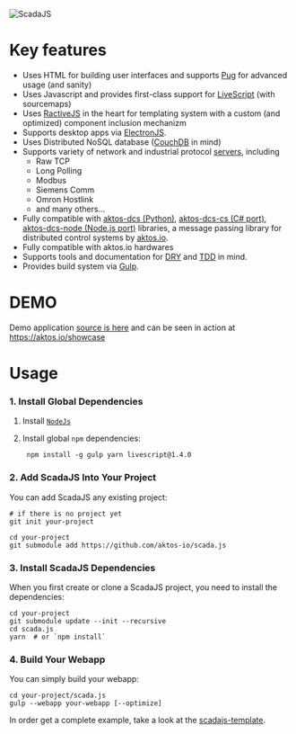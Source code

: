 ![ScadaJS](https://cdn.rawgit.com/aktos-io/scada.js/master/assets/scadajs-logo-long.svg)

# Key features

* Uses HTML for building user interfaces and supports [Pug](https://pugjs.org) for advanced usage (and sanity)
* Uses Javascript and provides first-class support for [LiveScript](http://livescript.net) (with sourcemaps)
* Uses [RactiveJS](http://www.ractivejs.org/) in the heart for templating system with a custom (and optimized) component inclusion mechanizm
* Supports desktop apps via [ElectronJS](http://electron.atom.io/).
* Uses Distributed NoSQL database ([CouchDB](http://couchdb.apache.org/) in mind)
* Supports variety of network and industrial protocol [servers](./src/server), including
    * Raw TCP
    * Long Polling
    * Modbus
    * Siemens Comm
    * Omron Hostlink
    * and many others...
* Fully compatible with [aktos-dcs (Python)](https://github.com/aktos-io/aktos-dcs), [aktos-dcs-cs (C# port)](https://github.com/aktos-io/aktos-dcs-cs), [aktos-dcs-node (Node.js port)](https://github.com/aktos-io/aktos-dcs-node) libraries, a message passing library for distributed control systems by [aktos.io](https://aktos.io).
* Fully compatible with aktos.io hardwares
* Supports tools and documentation for [DRY](https://en.wikipedia.org/wiki/Don't_repeat_yourself) and [TDD](https://en.wikipedia.org/wiki/Test-driven_development) in mind.
* Provides build system via [Gulp](http://gulpjs.com).

# DEMO

Demo application [source is here](https://github.com/aktos-io/scadajs-template) and can be seen in action at https://aktos.io/showcase

# Usage

### 1. Install Global Dependencies 

1. Install [`NodeJs`](https://nodejs.org) 
2. Install global `npm` dependencies:

        npm install -g gulp yarn livescript@1.4.0
    
### 2. Add ScadaJS Into Your Project 

You can add ScadaJS any existing project: 

    # if there is no project yet
    git init your-project  
    
    cd your-project 
    git submodule add https://github.com/aktos-io/scada.js

### 3. Install ScadaJS Dependencies

When you first create or clone a ScadaJS project, you need to install the dependencies: 
    
    cd your-project 
    git submodule update --init --recursive
    cd scada.js
    yarn  # or `npm install`
    
    
### 4. Build Your Webapp

You can simply build your webapp: 

    cd your-project/scada.js 
    gulp --webapp your-webapp [--optimize]

In order get a complete example, take a look at the [scadajs-template](https://github.com/aktos-io/scadajs-template).

